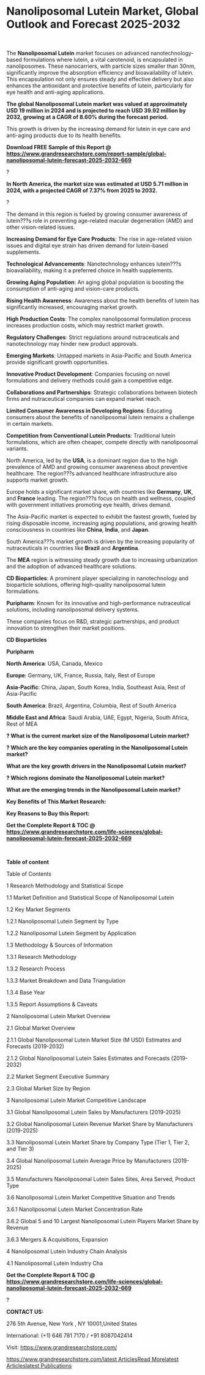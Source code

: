 <h1>Nanoliposomal Lutein Market, Global Outlook and Forecast 2025-2032</h1><br/><p data-pm-slice="1 1 []">The <strong>Nanoliposomal Lutein</strong> market focuses on advanced nanotechnology-based formulations where lutein, a vital carotenoid, is encapsulated in nanoliposomes. These nanocarriers, with particle sizes smaller than 30nm, significantly improve the absorption efficiency and bioavailability of lutein. This encapsulation not only ensures steady and effective delivery but also enhances the antioxidant and protective benefits of lutein, particularly for eye health and anti-aging applications.</p>
 
 
 
 <p><strong>The global Nanoliposomal Lutein market was valued at approximately USD 19 million in 2024 and is projected to reach USD 39.92 million by 2032, growing at a <strong>CAGR</strong> of 8.60% during the forecast period.</strong></p>
 
 
 
 <p>This growth is driven by the increasing demand for lutein in eye care and anti-aging products due to its health benefits.</p>
 
 
 
 <div><b>Download FREE Sample of this Report @ <a href="https://www.grandresearchstore.com/report-sample/global-nanoliposomal-lutein-forecast-2025-2032-669">https://www.grandresearchstore.com/report-sample/global-nanoliposomal-lutein-forecast-2025-2032-669</a></b></div>
 
 
 
 <p>? </p>
 
 
 
 <p><strong>In North America, the market size was estimated at USD 5.71 million in 2024, with a projected <strong>CAGR</strong> of 7.37% from 2025 to 2032.</strong></p>
 
 
 
 <p>? </p>
 
 
 
 <p>The demand in this region is fueled by growing consumer awareness of lutein???s role in preventing age-related macular degeneration (AMD) and other vision-related issues.</p>
 
 
 
 <p><strong>Increasing Demand for Eye Care Products</strong>: The rise in age-related vision issues and digital eye strain has driven demand for lutein-based supplements.</p>
 
 
 
 <p><strong>Technological Advancements</strong>: Nanotechnology enhances lutein???s bioavailability, making it a preferred choice in health supplements.</p>
 
 
 
 <p><strong>Growing Aging Population</strong>: An aging global population is boosting the consumption of anti-aging and vision-care products.</p>
 
 
 
 <p><strong>Rising Health Awareness</strong>: Awareness about the health benefits of lutein has significantly increased, encouraging market growth.</p>
 
 
 
 <p><strong>High Production Costs</strong>: The complex nanoliposomal formulation process increases production costs, which may restrict market growth.</p>
 
 
 
 <p><strong>Regulatory Challenges</strong>: Strict regulations around nutraceuticals and nanotechnology may hinder new product approvals.</p>
 
 
 
 <p><strong>Emerging Markets</strong>: Untapped markets in Asia-Pacific and South America provide significant growth opportunities.</p>
 
 
 
 <p><strong>Innovative Product Development</strong>: Companies focusing on novel formulations and delivery methods could gain a competitive edge.</p>
 
 
 
 <p><strong>Collaborations and Partnerships</strong>: Strategic collaborations between biotech firms and nutraceutical companies can expand market reach.</p>
 
 
 
 <p><strong>Limited Consumer Awareness in Developing Regions</strong>: Educating consumers about the benefits of nanoliposomal lutein remains a challenge in certain markets.</p>
 
 
 
 <p><strong>Competition from Conventional Lutein Products</strong>: Traditional lutein formulations, which are often cheaper, compete directly with nanoliposomal variants.</p>
 
 
 
 <p>North America, led by the <strong>USA</strong>, is a dominant region due to the high prevalence of AMD and growing consumer awareness about preventive healthcare. The region???s advanced healthcare infrastructure also supports market growth.</p>
 
 
 
 <p>Europe holds a significant market share, with countries like <strong>Germany</strong>, <strong>UK</strong>, and <strong>France</strong> leading. The region???s focus on health and wellness, coupled with government initiatives promoting eye health, drives demand.</p>
 
 
 
 <p>The Asia-Pacific market is expected to exhibit the fastest growth, fueled by rising disposable income, increasing aging populations, and growing health consciousness in countries like <strong>China</strong>, <strong>India</strong>, and <strong>Japan</strong>.</p>
 
 
 
 <p>South America???s market growth is driven by the increasing popularity of nutraceuticals in countries like <strong>Brazil</strong> and <strong>Argentina</strong>.</p>
 
 
 
 <p>The <strong>MEA</strong> region is witnessing steady growth due to increasing urbanization and the adoption of advanced healthcare solutions.</p>
 
 
 
 <p><strong>CD Bioparticles</strong>: A prominent player specializing in nanotechnology and bioparticle solutions, offering high-quality nanoliposomal lutein formulations.</p>
 
 
 
 <p><strong>Puripharm</strong>: Known for its innovative and high-performance nutraceutical solutions, including nanoliposomal delivery systems.</p>
 
 
 
 <p>These companies focus on R&D, strategic partnerships, and product innovation to strengthen their market positions.</p>
 
 
 
 <p><strong>CD Bioparticles</strong></p>
 
 
 
 <p><strong>Puripharm</strong></p>
 
 
 
 <p><strong>North America</strong>: USA, Canada, Mexico</p>
 
 
 
 <p><strong>Europe</strong>: Germany, UK, France, Russia, Italy, Rest of Europe</p>
 
 
 
 <p><strong>Asia-Pacific</strong>: China, Japan, South Korea, India, Southeast Asia, Rest of Asia-Pacific</p>
 
 
 
 <p><strong>South America</strong>: Brazil, Argentina, Columbia, Rest of South America</p>
 
 
 
 <p><strong>Middle East and Africa</strong>: Saudi Arabia, UAE, Egypt, Nigeria, South Africa, Rest of MEA</p>
 
 
 
 <p><strong>? What is the current market size of the Nanoliposomal Lutein market?</strong></p>
 
 
 
 <p><strong>? Which are the key companies operating in the Nanoliposomal Lutein market?</strong></p>
 
 
 
 <p><strong>What are the key growth drivers in the Nanoliposomal Lutein market?</strong></p>
 
 
 
 <p><strong>? Which regions dominate the Nanoliposomal Lutein market?</strong></p>
 
 
 
 <p><strong>What are the emerging trends in the Nanoliposomal Lutein market?</strong></p>
 
 
 
 <p><strong>Key Benefits of This Market Research:</strong></p>
 
 
 
 <p><strong>Key <strong>Reasons to Buy</strong> this Report:</strong></p>
 
 
 
 <div><b>Get the Complete Report & TOC @ <a href="https://www.grandresearchstore.com/life-sciences/global-nanoliposomal-lutein-forecast-2025-2032-669">https://www.grandresearchstore.com/life-sciences/global-nanoliposomal-lutein-forecast-2025-2032-669</a></b></div>
 
 
 
 <p><br />
 
 <b>Table of content</b></p>
 
 
 
 <p>Table of Contents<br />
 
 1 Research Methodology and Statistical Scope<br />
 
 1.1 Market Definition and Statistical Scope of Nanoliposomal Lutein<br />
 
 1.2 Key Market Segments<br />
 
 1.2.1 Nanoliposomal Lutein Segment by Type<br />
 
 1.2.2 Nanoliposomal Lutein Segment by Application<br />
 
 1.3 Methodology & Sources of Information<br />
 
 1.3.1 Research Methodology<br />
 
 1.3.2 Research Process<br />
 
 1.3.3 Market Breakdown and Data Triangulation<br />
 
 1.3.4 Base Year<br />
 
 1.3.5 Report Assumptions & Caveats<br />
 
 2 Nanoliposomal Lutein Market Overview<br />
 
 2.1 Global Market Overview<br />
 
 2.1.1 Global Nanoliposomal Lutein Market Size (M USD) Estimates and Forecasts (2019-2032)<br />
 
 2.1.2 Global Nanoliposomal Lutein Sales Estimates and Forecasts (2019-2032)<br />
 
 2.2 Market Segment Executive Summary<br />
 
 2.3 Global Market Size by Region<br />
 
 3 Nanoliposomal Lutein Market Competitive Landscape<br />
 
 3.1 Global Nanoliposomal Lutein Sales by Manufacturers (2019-2025)<br />
 
 3.2 Global Nanoliposomal Lutein Revenue Market Share by Manufacturers (2019-2025)<br />
 
 3.3 Nanoliposomal Lutein Market Share by Company Type (Tier 1, Tier 2, and Tier 3)<br />
 
 3.4 Global Nanoliposomal Lutein Average Price by Manufacturers (2019-2025)<br />
 
 3.5 Manufacturers Nanoliposomal Lutein Sales Sites, Area Served, Product Type<br />
 
 3.6 Nanoliposomal Lutein Market Competitive Situation and Trends<br />
 
 3.6.1 Nanoliposomal Lutein Market Concentration Rate<br />
 
 3.6.2 Global 5 and 10 Largest Nanoliposomal Lutein Players Market Share by Revenue<br />
 
 3.6.3 Mergers & Acquisitions, Expansion<br />
 
 4 Nanoliposomal Lutein Industry Chain Analysis<br />
 
 4.1 Nanoliposomal Lutein Industry Cha</p>
 
 
 
 <div><b>Get the Complete Report & TOC @ <a href="https://www.grandresearchstore.com/life-sciences/global-nanoliposomal-lutein-forecast-2025-2032-669">https://www.grandresearchstore.com/life-sciences/global-nanoliposomal-lutein-forecast-2025-2032-669</a></b></div>
 
 
 
 <p>? </p>
 
 
 
 <p><b>CONTACT US:</b><br />
 
 276 5th Avenue, New York , NY 10001,United States<br />
 
 International: (+1) 646 781 7170 / +91 8087042414<br />
 
 Visit: <a href="https://www.grandresearchstore.com/">https://www.grandresearchstore.com/</a><br />
 
 <a href="https://gyeongbokgung.com">https://www.grandresearchstore.com/</a><a href="https://hallyeomaritime.com">latest Articles</a><a href="https://jingwansa.com">Read More</a><a href="https://nguoiviet.jp/">latest Articles</a><a href="https://www.intelmarketresearch.com/">latest Publications</a></p>